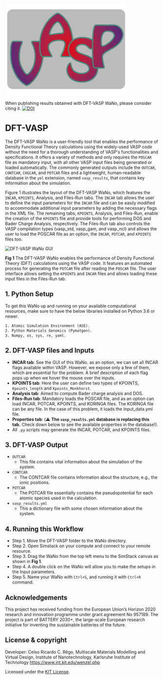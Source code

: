![DFT-VASP WaNo logo](https://raw.githubusercontent.com/KIT-Workflows/DFT-VASP/main/DFT-VASP.png)

When publishing results obtained with DFT-VASP WaNo, please consider citing it. [![DOI](https://zenodo.org/badge/341835878.svg)](https://zenodo.org/badge/latestdoi/341835878)

# DFT-VASP
The DFT-VASP WaNo is a user-friendly tool that enables the performance of Density Functional Theory calculations using the widely-used VASP code without the need for a thorough understanding of VASP's functionalities and specifications. It offers a variety of methods and only requires the `POSCAR` file as mandatory input, with all other VASP input files being generated or loaded automatically. The commonly generated outputs include the `OUTCAR`, `CONTCAR`, `CHGCAR`, and `POTCAR` files and a lightweight, human-readable database in the `yml` extension, named `vasp_results`, that contains key information about the simulation.

Figure 1 illustrates the layout of the DFT-VASP WaNo, which features the `INCAR`, `KPOINTS`, Analysis, and Files-Run tabs. The `INCAR` tab allows the user to define the input parameters for the `INCAR` file and can be easily modified to accommodate additional input parameters by adding the necessary flags in the XML file. The remaining tabs, `KPOINTS`, Analysis, and Files-Run, enable the creation of the `KPOINTS` file and provide tools for performing DOS and Bader Charge Analysis, respectively. The Files-Run tab also controls the VASP compilation types (vasp_std, vasp_gam, and vasp_ncl) and allows the user to load the POSCAR file as an option, the `INCAR`, `POTCAR`, and `KPOINTS` files too. 

![DFT-VASP WaNo GUI](https://raw.githubusercontent.com/KIT-Workflows/DFT-VASP/main/DFT-VASP_paramters.png)

**Fig 1** The DFT-VASP WaNo enables the performance of Density Functional Theory (DFT) calculations using the VASP code. It features an automated process for generating the `POTCAR` file after reading the `POSCAR` file. The user interface allows setting the `KPOINTS` and `INCAR` files and allows loading these input files in the Files-Run tab.

## 1. Python Setup
To get this WaNo up and running on your available computational resources, make sure to have the below libraries installed on Python 3.6 or newer.

```
1. Atomic Simulation Environment (ASE).
2. Python Materials Genomics (Pymatgen).
3. Numpy, os, sys, re, yaml. 
```

## 2. DFT-VASP files and Inputs
- **INCAR tab**: See the GUI of this WaNo. as an option, we can set all INCAR flags available within VASP. However, we expose only a few of them, which are essential for the problem. A brief description of each flag pops up when we hover the mouse over the inputs.
- **KPOINTS tab**: Here the user can define two types of KPOINTS, `Kpoints_length` and `Kpoints_Monkhorst`.
- **Analysis tab**: Aimed to compute Bader charge analysis and DOS.
- **Files-Run tab**: Mandatory loads the POSCAR file, and as an option can load INCAR, POTCAR, KPOINTS, and KORINGA files. The KORINGA file can be any file. In the case of this problem, it loads the Input_data.yml file.
- **Properties tab**: (:warning: **The `vasp_results.yml` database is replacing this tab.** Check down below to see the available properties in the database!).
- All `.py` scripts may generate the INCAR, POTCAR, and KPOINTS files. 

## 3. DFT-VASP Output
- `OUTCAR`    
    - This file contains vital information about the simulation of the system.
- `CONTCAR`
    - The CONTCAR file contains information about the structure, e.g., the ionic positions.
- `POTCAR`
    - The POTCAR file essentially contains the pseudopotential for each atomic species used in the calculation.
- `vasp_results.yml`
    - This a dictionary file with some chosen information about the system. 

## 4. Running this Workflow

- Step 1. Move the DFT-VASP folder to the WaNo directory. 
- Step 2. Open Simstack on your compute and connect to your remote resource.
- Step 3. Drag the WaNo from the top left menu to the SimStack canvas as shown in **Fig 1**.
- Step 4. A double click on the WaNo will allow you to make the setups in the Input parameters.
- Step 5. Name your WaNo with `Ctrl+S`, and running it with `Ctrl+R` command.

## Acknowledgements
This project has received funding from the European Union’s Horizon 2020 research and innovation programme under grant agreement No 957189. The project is part of BATTERY 2030+, the large-scale European research initiative for inventing the sustainable batteries of the future.

## License & copyright
  Developer: Celso Ricardo C. Rêgo, 
  Multiscale Materials Modelling and Virtual Design,
  Institute of Nanotechnology, Karlsruhe Institute of Technology
  https://www.int.kit.edu/wenzel.php

Licensed under the [KIT License](LICENSE).
